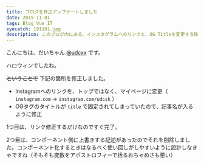 ```yaml
---
title: ブログを修正アップデートしました
date: 2019-11-01
tags: Blog Vue IT
eyecatch: 191101.jpg
description: このブログ内にある、インスタグラムへのリンクと、OG Titleを変更する微調整を行いました！
---
```


こんにちは、だいちゃん [@udcxx](https://twitter.com/udc_xx) です。

ハロウィンでしたね。

~~ということで~~ 下記の箇所を修正しました。

* Instagramへのリンクを、トップではなく、マイページに変更（ `instagram.com` → `instagram.com/udcsk` ）
* OGタグのタイトルが `title` で固定されてしまっていたので、記事名が入るように修正

1つ目は、リンク修正するだけなのですぐ完了。

2つ目は、コンポーネント側に上書きする記述があったのでそれを削除しました。コンポーネント化するときはなるべく使い回しがしやすいように設計しなきゃですね（そもそも変数をアポストロフィーで括るおちゃめさも悪い）
